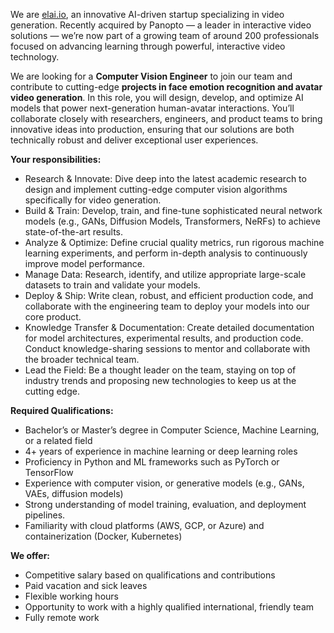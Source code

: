 We are [elai.io](http://elai.io/), an innovative AI-driven startup
specializing in video generation. Recently acquired by Panopto — a leader in
interactive video solutions — we’re now part of a growing team of around 200
professionals focused on advancing learning through powerful, interactive
video technology.

We are looking for a **Computer Vision Engineer** to join our team and
contribute to cutting-edge **projects in face emotion recognition and avatar
video generation**. In this role, you will design, develop, and optimize AI
models that power next-generation human-avatar interactions. You’ll
collaborate closely with researchers, engineers, and product teams to bring
innovative ideas into production, ensuring that our solutions are both
technically robust and deliver exceptional user experiences.

**Your responsibilities:**

  * Research & Innovate: Dive deep into the latest academic research to design and implement cutting-edge computer vision algorithms specifically for video generation.
  * Build & Train: Develop, train, and fine-tune sophisticated neural network models (e.g., GANs, Diffusion Models, Transformers, NeRFs) to achieve state-of-the-art results.
  * Analyze & Optimize: Define crucial quality metrics, run rigorous machine learning experiments, and perform in-depth analysis to continuously improve model performance.
  * Manage Data: Research, identify, and utilize appropriate large-scale datasets to train and validate your models.
  * Deploy & Ship: Write clean, robust, and efficient production code, and collaborate with the engineering team to deploy your models into our core product.
  * Knowledge Transfer & Documentation: Create detailed documentation for model architectures, experimental results, and production code. Conduct knowledge-sharing sessions to mentor and collaborate with the broader technical team.
  * Lead the Field: Be a thought leader on the team, staying on top of industry trends and proposing new technologies to keep us at the cutting edge.

**Required Qualifications:**

  * Bachelor’s or Master’s degree in Computer Science, Machine Learning, or a related field
  * 4+ years of experience in machine learning or deep learning roles
  * Proficiency in Python and ML frameworks such as PyTorch or TensorFlow
  * Experience with computer vision, or generative models (e.g., GANs, VAEs, diffusion models)
  * Strong understanding of model training, evaluation, and deployment pipelines.
  * Familiarity with cloud platforms (AWS, GCP, or Azure) and containerization (Docker, Kubernetes)

**We offer:**

  * Competitive salary based on qualifications and contributions
  * Paid vacation and sick leaves
  * Flexible working hours
  * Opportunity to work with a highly qualified international, friendly team
  * Fully remote work